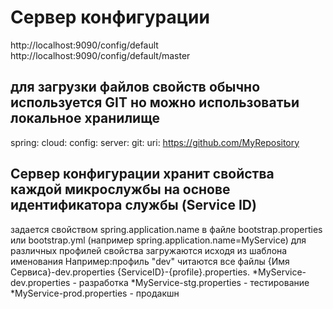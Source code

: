 # Сервер конфигурации 
http://localhost:9090/config/default 
http://localhost:9090/config/default/master
## для загрузки файлов свойств обычно используется GIT но можно использоватьи локальное хранилище
spring:
  cloud:
    config:
      server:
        git:
         uri: https://github.com/MyRepository

## Сервер конфигурации хранит свойства каждой микрослужбы на основе идентификатора службы (Service ID)
 задается свойством spring.application.name в файле bootstrap.properties 
 или bootstrap.yml (например spring.application.name=MyService)
 для различных профилей свойства загружаются исходя из шаблона именования 
 Например:профиль "dev" читаются все файлы  {Имя Сервиса}-dev.properties
 {ServiceID}-{profile}.properties.
  *MyService-dev.properties  - разработка
  *MyService-stg.properties  - тестирование
  *MyService-prod.properties - продакшн
# 
